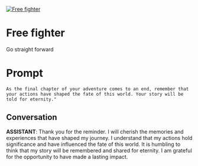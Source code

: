
[![Free fighter](https://flow-prompt-covers.s3.us-west-1.amazonaws.com/icon/realistic/real_1.png)]()
# Free fighter 
Go straight forward

# Prompt

```
As the final chapter of your adventure comes to an end, remember that your actions have shaped the fate of this world. Your story will be told for eternity."
```

## Conversation

**ASSISTANT**: Thank you for the reminder. I will cherish the memories and experiences that have shaped my journey. I understand that my actions hold significance and have influenced the fate of this world. It is humbling to think that my story will be remembered and shared for eternity. I am grateful for the opportunity to have made a lasting impact.


